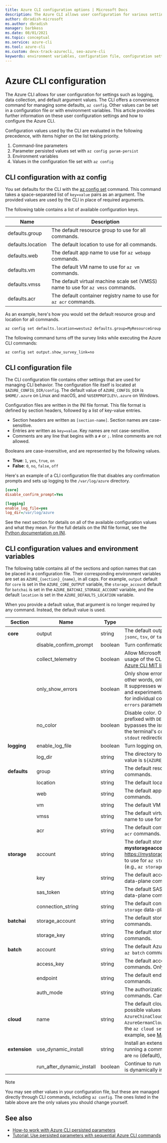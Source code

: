 ```yaml
---
title: Azure CLI configuration options | Microsoft Docs
description: The Azure CLI allows user configuration for various settings. Manage values with the az configure command, environment variables, or in the configuration file.
author: dbradish-microsoft
ms.author: dbradish
manager: barbkess
ms.date: 08/01/2021 
ms.topic: conceptual
ms.service: azure-cli
ms.tool: azure-cli
ms.custom: devx-track-azurecli, seo-azure-cli
keywords: environment variables, configuration file, configuration settings, user configuration, azure cli variables, azure cli configuration, cli configuration
---
```

# Azure CLI configuration

The Azure CLI allows for user configuration for settings such as logging, data collection, and default argument values. The CLI offers a convenience command for managing some defaults, `az config`. Other values can be set in a configuration file or with environment variables. This article provides further information on these user configuration settings and how to configure the Azure CLI.

Configuration values used by the CLI are evaluated in the following precedence, with items higher on the list taking priority.

1. Command-line parameters
1. Parameter persisted values set with `az config param-persist`
1. Environment variables
1. Values in the configuration file set with `az config`

## CLI configuration with az config

You set defaults for the CLI with the [az config set](/cli/azure/config#az-config-set) command.
This command takes a space-separated list of `key=value` pairs as an argument. The provided values are used by the CLI in place of required arguments.

The following table contains a list of available configuration keys.

| Name | Description |
|------|-------------|
| defaults.group | The default resource group to use for all commands. |
| defaults.location | The default location to use for all commands. |
| defaults.web | The default app name to use for `az webapp` commands. |
| defaults.vm | The default VM name to use for `az vm` commands. |
| defaults.vmss | The default virtual machine scale set (VMSS) name to use for  `az vmss` commands. |
| defaults.acr | The default container registry name to use for `az acr` commands. |

As an example, here's how you would set the default resource group and location for all commands.

```azurecli-interactive
az config set defaults.location=westus2 defaults.group=MyResourceGroup
```

The following command turns off the survey links while executing the Azure CLI commands:

```azurecli-interactive
az config set output.show_survey_link=no
```

## CLI configuration file

The CLI configuration file contains other settings that are used for managing CLI behavior. The configuration file itself is located
at `$AZURE_CONFIG_DIR/config`. The default value of `AZURE_CONFIG_DIR` is `$HOME/.azure` on Linux and macOS,
and `%USERPROFILE%\.azure` on Windows.

Configuration files are written in the INI file format. This file format is defined by section headers, followed by a list of key-value entries.

* Section headers are written as `[section-name]`. Section names are case-sensitive.
* Entries are written as `key=value`. Key names are not case-sensitive.
* Comments are any line that begins with a `#` or `;`. Inline comments are not allowed.

Booleans are case-insensitive, and are represented by the following values.

* __True__: `1`, `yes`, `true`, `on`
* __False__: `0`, `no`, `false`, `off`

Here's an example of a CLI configuration file that disables any confirmation prompts and sets up logging to the `/var/log/azure` directory.

```ini
[core]
disable_confirm_prompt=Yes

[logging]
enable_log_file=yes
log_dir=/var/log/azure
```

See the next section for details on all of the available configuration values and what they mean. For the full details on the INI file format,
see the [Python documentation on INI](https://docs.python.org/3/library/configparser.html#supported-ini-file-structure).

## CLI configuration values and environment variables

The following table contains all of the sections and option names that can be placed in a configuration file. Their corresponding
environment variables are set as `AZURE_{section}_{name}`, in all caps. For example, `output` default for `core` is set in the `AZURE_CORE_OUTPUT` variable, the `storage_account` default for `batchai` is set in the `AZURE_BATCHAI_STORAGE_ACCOUNT` variable, and the default `location` is set in the `AZURE_DEFAULTS_LOCATION` variable.

When you provide a default value, that argument is no longer required by any command. Instead, the default value is used.

| Section | Name      | Type | Description|
|---------|-----------|------|------------|
| __core__ | output | string | The default output format. Can be one of `json`, `jsonc`, `tsv`, or `table`. |
| | disable\_confirm\_prompt | boolean | Turn confirmation prompts on/off. |
| | collect\_telemetry | boolean | Allow Microsoft to collect anonymous data on the usage of the CLI. For privacy information, see the [Azure CLI MIT license](https://github.com/Azure/azure-cli/blob/dev/LICENSE). |
| | only\_show\_errors | boolean | Only show errors during command invocation. In other words, only errors will be written to `stderr`. It suppresses warnings from preview, deprecated and experimental commands. It is also available for individual commands with the `--only-show-errors` parameter. |
| | no\_color | boolean | Disable color. Originally colored messages will be prefixed with `DEBUG`, `INFO`, `WARNING` and `ERROR`. This bypasses the issue of a third-party library where the terminal's color cannot revert back after a `stdout` redirection. |
| __logging__ | enable\_log\_file | boolean | Turn logging on/off. |
| | log\_dir | string | The directory to write logs to. By default this value is `${AZURE_CONFIG_DIR}/logs*`. |
| __defaults__ | group | string | The default resource group to use for all commands. |
| | location | string | The default location to use for all commands. |
| | web | string | The default app name to use for `az webapp` commands. |
| | vm | string | The default VM name to use for `az vm` commands. |
| | vmss | string | The default virtual machine scale set (VMSS) name to use for `az vmss` commands. |
| | acr | string | The default container registry name to use for `az acr` commands. |
| __storage__ | account | string | The default storage account name (e.g., **mystorageaccount** in https://mystorageaccount.blob.core.windows.net) to use for `az storage` data-plane commands (e.g., `az storage container list`). |
| | key | string | The default access key to use for `az storage` data-plane commands. |
| | sas\_token | string | The default SAS token to use for `az storage` data-plane commands. |
| | connection\_string | string | The default connection string to use for `az storage` data-plane commands. |
| __batchai__ | storage\_account | string | The default storage account to use for `az batchai` commands. |
| | storage\_key | string | The default storage key to use for `az batchai` commands. |
| __batch__ | account | string | The default Azure Batch account name to use for `az batch` commands. |
| | access\_key | string | The default access key to use for `az batch` commands. Only used with `aad` authorization. |
| | endpoint | string | The default endpoint to connect to for `az batch` commands. |
| | auth\_mode | string | The authorization mode to use for `az batch` commands. Can be `shared_key` or `aad`. |
| __cloud__ | name | string | The default cloud for all `az` commands.  The possible values are  `AzureCloud` (default), `AzureChinaCloud`, `AzureUSGovernment`, `AzureGermanCloud`. To change clouds, you can use the `az cloud set –name` command.  For an example, see [Manage Clouds with the Azure CLI](manage-clouds-azure-cli.md). |
| __extension__ | use_dynamic_install | string | Install an extension if it's not added yet when running a command from it. The possible values are `no` (default), `yes_prompt`, `yes_without_prompt`. |
| | run_after_dynamic_install | boolean | Continue to run the command when an extension is dynamically installed for it. Default is `False`. |

> [!NOTE]
> You may see other values in your configuration file, but these are managed directly through CLI commands,
> including `az config`. The ones listed in the table above are the only values you should change yourself.

## See also

- [How-to work with Azure CLI persisted parameters](param-persist-howto.md)
- [Tutorial: Use persisted parameters with sequential Azure CLI commands](param-persist-tutorial.md)
